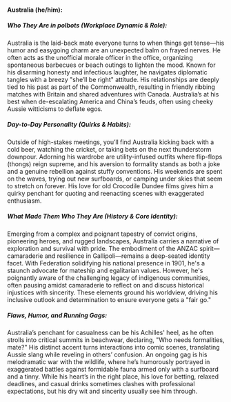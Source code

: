 #### Australia (he/him):  

##### Who They Are in *polbots* (Workplace Dynamic & Role):  
Australia is the laid-back mate everyone turns to when things get tense—his humor and easygoing charm are an unexpected balm on frayed nerves. He often acts as the unofficial morale officer in the office, organizing spontaneous barbecues or beach outings to lighten the mood. Known for his disarming honesty and infectious laughter, he navigates diplomatic tangles with a breezy "she’ll be right" attitude. His relationships are deeply tied to his past as part of the Commonwealth, resulting in friendly ribbing matches with Britain and shared adventures with Canada. Australia’s at his best when de-escalating America and China’s feuds, often using cheeky Aussie witticisms to deflate egos.

##### Day-to-Day Personality (Quirks & Habits):  
Outside of high-stakes meetings, you’ll find Australia kicking back with a cold beer, watching the cricket, or taking bets on the next thunderstorm downpour. Adorning his wardrobe are utility-infused outfits where flip-flops (thongs) reign supreme, and his aversion to formality stands as both a joke and a genuine rebellion against stuffy conventions. His weekends are spent on the waves, trying out new surfboards, or camping under skies that seem to stretch on forever. His love for old Crocodile Dundee films gives him a quirky penchant for quoting and reenacting scenes with exaggerated enthusiasm.

##### What Made Them Who They Are (History & Core Identity):  
Emerging from a complex and poignant tapestry of convict origins, pioneering heroes, and rugged landscapes, Australia carries a narrative of exploration and survival with pride. The embodiment of the ANZAC spirit—camaraderie and resilience in Gallipoli—remains a deep-seated identity facet. With Federation solidifying his national presence in 1901, he's a staunch advocate for mateship and egalitarian values. However, he's poignantly aware of the challenging legacy of indigenous communities, often pausing amidst camaraderie to reflect on and discuss historical injustices with sincerity. These elements ground his worldview, driving his inclusive outlook and determination to ensure everyone gets a "fair go."

##### Flaws, Humor, and Running Gags:  
Australia’s penchant for casualness can be his Achilles' heel, as he often strolls into critical summits in beachwear, declaring, "Who needs formalities, mate?" His distinct accent turns interactions into comic scenes, translating Aussie slang while reveling in others’ confusion. An ongoing gag is his melodramatic war with the wildlife, where he’s humorously portrayed in exaggerated battles against formidable fauna armed only with a surfboard and a tinny. While his heart’s in the right place, his love for betting, relaxed deadlines, and casual drinks sometimes clashes with professional expectations, but his dry wit and sincerity usually see him through.